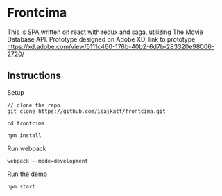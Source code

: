 # Frontcima

This is SPA written on react with redux and saga, utilizing The Movie Database API. Prototype designed on Adobe XD, link to prototype https://xd.adobe.com/view/5111c460-176b-40b2-6d7b-283320e98006-2720/

## Instructions

Setup

```
// clone the repo
git clone https://github.com/isajkatt/frontcima.git

cd frontcima

npm install

```
Run webpack

```
webpack --mode=development

```

Run the demo

```
npm start
```
